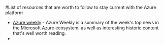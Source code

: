 #List of resources that are worth to follow to stay current with the Azure platform

* [Azure weekly](http://azureweekly.info/) - Azure Weekly is a summary of the week's top news in the Microsoft Azure ecosystem, as well as interesting historic content that's well worth reading.
*
